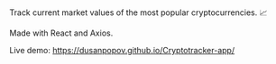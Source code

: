 Track current market values of the most popular cryptocurrencies. 📈

Made with React and Axios.

Live demo: https://dusanpopov.github.io/Cryptotracker-app/
